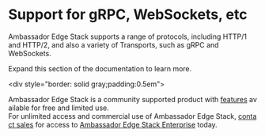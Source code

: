 # Support for gRPC, WebSockets, etc

Ambassador Edge Stack supports a range of protocols, including HTTP/1 and HTTP/2, and also a variety of Transports, such as gRPC and WebSockets.

Expand this section of the documentation to learn more.

<div style="border: solid gray;padding:0.5em">

Ambassador Edge Stack is a community supported product with [features](getambassador.io/features) available for free and limited use. For unlimited access and commercial use of Ambassador Edge Stack, [contact sales](https:/www.getambassador.io/contact) for access to [Ambassador Edge Stack Enterprise](/user-guide/ambassador-edge-stack-enterprise) today.

</div>
